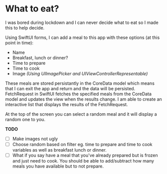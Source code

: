 # What to eat?

I was bored during lockdown and I can never decide what to eat so I made this to help decide.

Using SwiftUI forms, I can add a meal to this app with these options (at this point in time):
- Name
- Breakfast, lunch or dinner?
- Time to prepare
- Time to cook
- Image *(Using UIImagePicker and UIViewControllerRepresentable)*

These meals are stored persistantly in the CoreData model which means that I can exit the app and return and the data will be persisted. FetchRequest in SwiftUI fetches the specified meals from the CoreData model and updates the view when the results change. I am able to create an interactive list that displays the results of the FetchRequest.

At the top of the screen you can select a random meal and it will display a random one to you.

**TODO**
- [ ] Make images not ugly
- [ ] Choose random based on filter eg. time to prepare and time to cook variables as well as breakfast lunch or dinner.
- [ ] What if you say have a meal that you've already prepared but is frozen and just need to cook. You should be able to add/subtract how many meals you have available but to not prepare.
